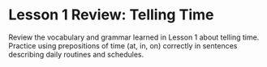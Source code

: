 # Lesson 1 Review: Telling Time

Review the vocabulary and grammar learned in Lesson 1 about telling time. Practice using prepositions of time (at, in, on) correctly in sentences describing daily routines and schedules.

